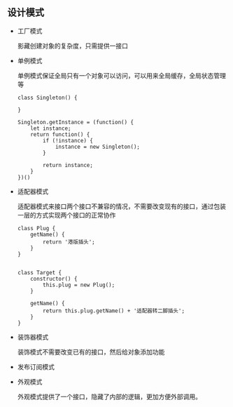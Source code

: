 ## 设计模式

* 工厂模式
    
    影藏创建对象的复杂度，只需提供一接口

* 单例模式

    单例模式保证全局只有一个对象可以访问，可以用来全局缓存，全局状态管理等

    ```
    class Singleton() {

    }

    Singleton.getInstance = (function() {
        let instance;
        return function() {
            if (!instance) {
                instance = new Singleton();
            }

            return instance;
        }
    })()
    ```

* 适配器模式
    
    适配器模式来接口两个接口不兼容的情况，不需要改变现有的接口，通过包装一层的方式实现两个接口的正常协作
    ```
    class Plug {
        getName() {
            return '港版插头';
        }
    }


    class Target {
        constructor() {
            this.plug = new Plug();
        }

        getName() {
            return this.plug.getName() + '适配器转二脚插头';
        }
    }
    ```

* 装饰器模式
    
    装饰模式不需要改变已有的接口，然后给对象添加功能


* 发布订阅模式



* 外观模式

    外观模式提供了一个接口，隐藏了内部的逻辑，更加方便外部调用。


